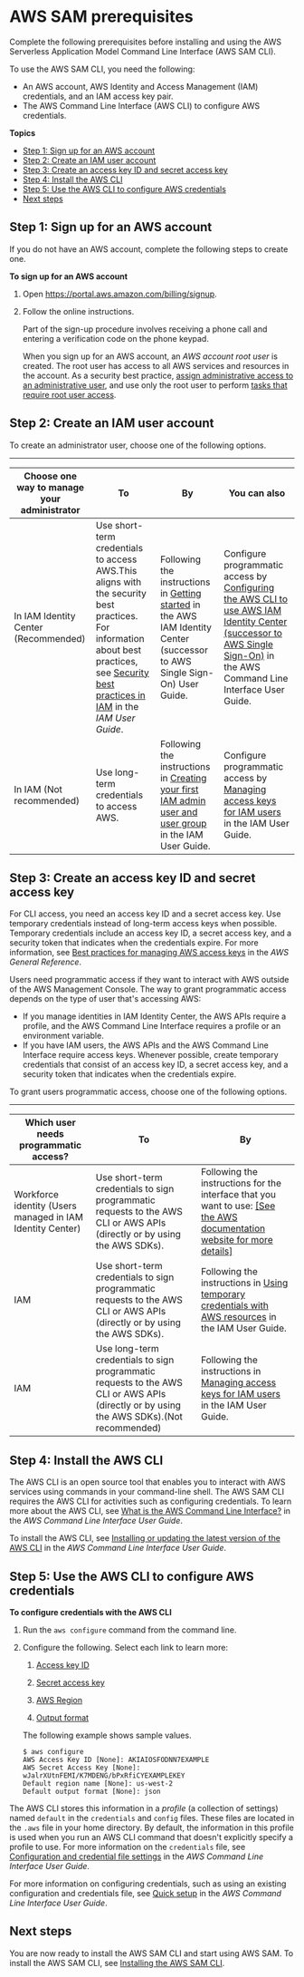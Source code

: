 # AWS SAM prerequisites<a name="prerequisites"></a>

Complete the following prerequisites before installing and using the AWS Serverless Application Model Command Line Interface \(AWS SAM CLI\)\.

To use the AWS SAM CLI, you need the following:
+ An AWS account, AWS Identity and Access Management \(IAM\) credentials, and an IAM access key pair\.
+ The AWS Command Line Interface \(AWS CLI\) to configure AWS credentials\.

**Topics**
+ [Step 1: Sign up for an AWS account](#prerequisites-sign-up)
+ [Step 2: Create an IAM user account](#prerequisites-create-user)
+ [Step 3: Create an access key ID and secret access key](#prerequisites-create-keys)
+ [Step 4: Install the AWS CLI](#prerequisites-install-cli)
+ [Step 5: Use the AWS CLI to configure AWS credentials](#prerequisites-configure-credentials)
+ [Next steps](#prerequisites-next-steps)

## Step 1: Sign up for an AWS account<a name="prerequisites-sign-up"></a>

If you do not have an AWS account, complete the following steps to create one\.

**To sign up for an AWS account**

1. Open [https://portal\.aws\.amazon\.com/billing/signup](https://portal.aws.amazon.com/billing/signup)\.

1. Follow the online instructions\.

   Part of the sign\-up procedure involves receiving a phone call and entering a verification code on the phone keypad\.

   When you sign up for an AWS account, an *AWS account root user* is created\. The root user has access to all AWS services and resources in the account\. As a security best practice, [assign administrative access to an administrative user](https://docs.aws.amazon.com/singlesignon/latest/userguide/getting-started.html), and use only the root user to perform [tasks that require root user access](https://docs.aws.amazon.com/accounts/latest/reference/root-user-tasks.html)\.

## Step 2: Create an IAM user account<a name="prerequisites-create-user"></a>

To create an administrator user, choose one of the following options\.


****  

| Choose one way to manage your administrator | To | By | You can also | 
| --- | --- | --- | --- | 
| In IAM Identity Center \(Recommended\) | Use short\-term credentials to access AWS\.This aligns with the security best practices\. For information about best practices, see [Security best practices in IAM](https://docs.aws.amazon.com/IAM/latest/UserGuide/best-practices.html#bp-users-federation-idp) in the *IAM User Guide*\. | Following the instructions in [Getting started](https://docs.aws.amazon.com/singlesignon/latest/userguide/getting-started.html) in the AWS IAM Identity Center \(successor to AWS Single Sign\-On\) User Guide\. | Configure programmatic access by [Configuring the AWS CLI to use AWS IAM Identity Center \(successor to AWS Single Sign\-On\)](https://docs.aws.amazon.com/cli/latest/userguide/cli-configure-sso.html) in the AWS Command Line Interface User Guide\. | 
| In IAM \(Not recommended\) | Use long\-term credentials to access AWS\. | Following the instructions in [Creating your first IAM admin user and user group](https://docs.aws.amazon.com/IAM/latest/UserGuide/getting-started_create-admin-group.html) in the IAM User Guide\. | Configure programmatic access by [Managing access keys for IAM users](https://docs.aws.amazon.com/IAM/latest/UserGuide/id_credentials_access-keys.html) in the IAM User Guide\. | 

## Step 3: Create an access key ID and secret access key<a name="prerequisites-create-keys"></a>

For CLI access, you need an access key ID and a secret access key\. Use temporary credentials instead of long\-term access keys when possible\. Temporary credentials include an access key ID, a secret access key, and a security token that indicates when the credentials expire\. For more information, see [Best practices for managing AWS access keys](https://docs.aws.amazon.com/general/latest/gr/aws-access-keys-best-practices.html) in the *AWS General Reference*\.

Users need programmatic access if they want to interact with AWS outside of the AWS Management Console\. The way to grant programmatic access depends on the type of user that's accessing AWS:
+ If you manage identities in IAM Identity Center, the AWS APIs require a profile, and the AWS Command Line Interface requires a profile or an environment variable\.
+ If you have IAM users, the AWS APIs and the AWS Command Line Interface require access keys\. Whenever possible, create temporary credentials that consist of an access key ID, a secret access key, and a security token that indicates when the credentials expire\.

To grant users programmatic access, choose one of the following options\.


****  

| Which user needs programmatic access? | To | By | 
| --- | --- | --- | 
|  Workforce identity \(Users managed in IAM Identity Center\)  | Use short\-term credentials to sign programmatic requests to the AWS CLI or AWS APIs \(directly or by using the AWS SDKs\)\. |  Following the instructions for the interface that you want to use: [\[See the AWS documentation website for more details\]](http://docs.aws.amazon.com/serverless-application-model/latest/developerguide/prerequisites.html)  | 
| IAM | Use short\-term credentials to sign programmatic requests to the AWS CLI or AWS APIs \(directly or by using the AWS SDKs\)\. | Following the instructions in [Using temporary credentials with AWS resources](https://docs.aws.amazon.com/IAM/latest/UserGuide/id_credentials_temp_use-resources.html) in the IAM User Guide\. | 
| IAM | Use long\-term credentials to sign programmatic requests to the AWS CLI or AWS APIs \(directly or by using the AWS SDKs\)\.\(Not recommended\) | Following the instructions in [Managing access keys for IAM users](https://docs.aws.amazon.com/IAM/latest/UserGuide/id_credentials_access-keys.html) in the IAM User Guide\. | 

## Step 4: Install the AWS CLI<a name="prerequisites-install-cli"></a>

The AWS CLI is an open source tool that enables you to interact with AWS services using commands in your command\-line shell\. The AWS SAM CLI requires the AWS CLI for activities such as configuring credentials\. To learn more about the AWS CLI, see [What is the AWS Command Line Interface?](https://docs.aws.amazon.com/cli/latest/userguide/cli-chap-welcome.html) in the *AWS Command Line Interface User Guide*\.

To install the AWS CLI, see [ Installing or updating the latest version of the AWS CLI](https://docs.aws.amazon.com/cli/latest/userguide/getting-started-install.html) in the *AWS Command Line Interface User Guide*\.

## Step 5: Use the AWS CLI to configure AWS credentials<a name="prerequisites-configure-credentials"></a>

**To configure credentials with the AWS CLI**

1. Run the `aws configure` command from the command line\.

1. Configure the following\. Select each link to learn more:

   1. [ Access key ID](https://docs.aws.amazon.com/cli/latest/userguide/cli-configure-quickstart.html#cli-configure-quickstart-creds)

   1. [ Secret access key](https://docs.aws.amazon.com/cli/latest/userguide/cli-configure-quickstart.html#cli-configure-quickstart-creds)

   1. [AWS Region](https://docs.aws.amazon.com/cli/latest/userguide/cli-configure-quickstart.html#cli-configure-quickstart-region)

   1. [ Output format](https://docs.aws.amazon.com/cli/latest/userguide/cli-configure-quickstart.html#cli-configure-quickstart-format)

   The following example shows sample values\.

   ```
   $ aws configure
   AWS Access Key ID [None]: AKIAIOSFODNN7EXAMPLE
   AWS Secret Access Key [None]: wJalrXUtnFEMI/K7MDENG/bPxRfiCYEXAMPLEKEY
   Default region name [None]: us-west-2
   Default output format [None]: json
   ```

The AWS CLI stores this information in a *profile* \(a collection of settings\) named `default` in the `credentials` and `config` files\. These files are located in the `.aws` file in your home directory\. By default, the information in this profile is used when you run an AWS CLI command that doesn't explicitly specify a profile to use\. For more information on the `credentials` file, see [ Configuration and credential file settings](https://docs.aws.amazon.com/cli/latest/userguide/cli-configure-files.html) in the *AWS Command Line Interface User Guide*\.

For more information on configuring credentials, such as using an existing configuration and credentials file, see [Quick setup](https://docs.aws.amazon.com/cli/latest/userguide/getting-started-quickstart.html) in the *AWS Command Line Interface User Guide*\.

## Next steps<a name="prerequisites-next-steps"></a>

You are now ready to install the AWS SAM CLI and start using AWS SAM\. To install the AWS SAM CLI, see [Installing the AWS SAM CLI](install-sam-cli.md)\.